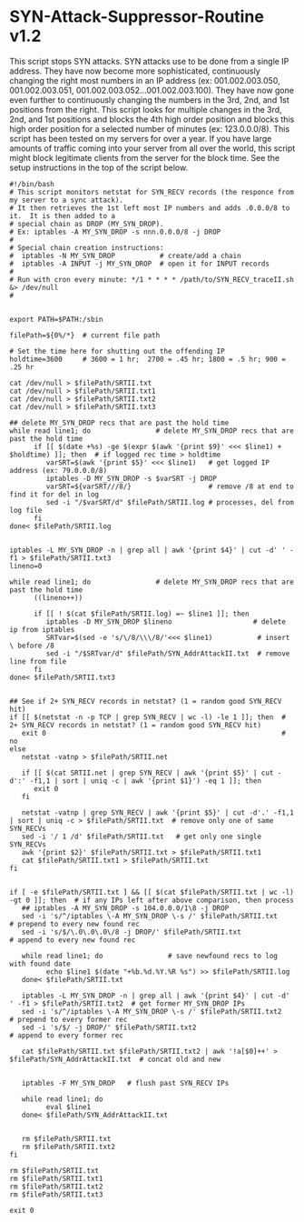 # SYN-Attack-Suppressor-Routine v1.2

This script stops SYN attacks.   SYN attacks use to be done from a single IP address.  They have now become more sophisticated, continuously changing the right most numbers in an IP address (ex: 001.002.003.050, 001.002.003.051, 001.002.003.052...001.002.003.100).  They have now gone even further to continuously changing the numbers in the 3rd, 2nd, and 1st positions from the right.  This script looks for multiple changes in the 3rd, 2nd, and 1st positions and blocks the 4th high order position and blocks this high order position for a selected number of minutes (ex: 123.0.0.0/8).  This script has been tested on my servers for over a year.  If you have large amounts of traffic coming into your server from all over the world, this script might block legitimate clients from the server for the block time.  See the setup instructions in the top of the script below.  

```
#!/bin/bash
# This script monitors netstat for SYN_RECV records (the responce from my server to a sync attack).
# It then retrieves the 1st left most IP numbers and adds .0.0.0/8 to it.  It is then added to a
# special chain as DROP (MY_SYN_DROP).
# Ex: iptables -A MY_SYN_DROP -s nnn.0.0.0/8 -j DROP
#
# Special chain creation instructions:
#  iptables -N MY_SYN_DROP           # create/add a chain
#  iptables -A INPUT -j MY_SYN_DROP  # open it for INPUT records
#
# Run with cron every minute: */1 * * * * /path/to/SYN_RECV_traceII.sh &> /dev/null
#


export PATH=$PATH:/sbin

filePath=${0%/*}  # current file path

# Set the time here for shutting out the offending IP
holdtime=3600     # 3600 = 1 hr;  2700 = .45 hr; 1800 = .5 hr; 900 = .25 hr

cat /dev/null > $filePath/SRTII.txt
cat /dev/null > $filePath/SRTII.txt1
cat /dev/null > $filePath/SRTII.txt2
cat /dev/null > $filePath/SRTII.txt3

## delete MY_SYN_DROP recs that are past the hold time
while read line1; do                # delete MY_SYN_DROP recs that are past the hold time
      if [[ $(date +%s) -ge $(expr $(awk '{print $9}' <<< $line1) + $holdtime) ]]; then  # if logged rec time > holdtime
         varSRT=$(awk '{print $5}' <<< $line1)   # get logged IP address (ex: 79.0.0.0/8)
         iptables -D MY_SYN_DROP -s $varSRT -j DROP
         varSRT=${varSRT///8/}                   # remove /8 at end to find it for del in log
         sed -i "/$varSRT/d" $filePath/SRTII.log # processes, del from log file
      fi
done< $filePath/SRTII.log


iptables -L MY_SYN_DROP -n | grep all | awk '{print $4}' | cut -d' ' -f1 > $filePath/SRTII.txt3
lineno=0

while read line1; do                # delete MY_SYN_DROP recs that are past the hold time
      ((lineno++))

      if [[ ! $(cat $filePath/SRTII.log) =~ $line1 ]]; then
         iptables -D MY_SYN_DROP $lineno                    # delete ip from iptables
         SRTvar=$(sed -e 's/\/8/\\\/8/'<<< $line1)           # insert \ before /8
         sed -i "/$SRTvar/d" $filePath/SYN_AddrAttackII.txt  # remove line from file
      fi
done< $filePath/SRTII.txt3


## See if 2+ SYN_RECV records in netstat? (1 = random good SYN_RECV hit)
if [[ $(netstat -n -p TCP | grep SYN_RECV | wc -l) -le 1 ]]; then  # 2+ SYN_RECV records in netstat? (1 = random good SYN_RECV hit)
   exit 0                                                          # no
else
   netstat -vatnp > $filePath/SRTII.net

   if [[ $(cat SRTII.net | grep SYN_RECV | awk '{print $5}' | cut -d':' -f1,1 | sort | uniq -c | awk '{print $1}') -eq 1 ]]; then
      exit 0
   fi

   netstat -vatnp | grep SYN_RECV | awk '{print $5}' | cut -d'.' -f1,1 | sort | uniq -c > $filePath/SRTII.txt  # remove only one of same SYN_RECVs
   sed -i '/ 1 /d' $filePath/SRTII.txt   # get only one single SYN_RECVs
   awk '{print $2}' $filePath/SRTII.txt > $filePath/SRTII.txt1
   cat $filePath/SRTII.txt1 > $filePath/SRTII.txt
fi


if [ -e $filePath/SRTII.txt ] && [[ $(cat $filePath/SRTII.txt | wc -l) -gt 0 ]]; then  # if any IPs left after above comparison, then process
   ## iptables -A MY_SYN_DROP -s 104.0.0.0/1\8 -j DROP
   sed -i 's/^/iptables \-A MY_SYN_DROP \-s /' $filePath/SRTII.txt    # prepend to every new found rec
   sed -i 's/$/\.0\.0\.0\/8 -j DROP/' $filePath/SRTII.txt             # append to every new found rec

   while read line1; do                # save newfound recs to log with found date
         echo $line1 $(date "+%b.%d.%Y.%R %s") >> $filePath/SRTII.log
   done< $filePath/SRTII.txt

   iptables -L MY_SYN_DROP -n | grep all | awk '{print $4}' | cut -d' ' -f1 > $filePath/SRTII.txt2  # get former MY_SYN_DROP IPs
   sed -i 's/^/iptables \-A MY_SYN_DROP \-s /' $filePath/SRTII.txt2                                 # prepend to every former rec
   sed -i 's/$/ -j DROP/' $filePath/SRTII.txt2                                                      # append to every former rec

   cat $filePath/SRTII.txt $filePath/SRTII.txt2 | awk '!a[$0]++' > $filePath/SYN_AddrAttackII.txt  # concat old and new


   iptables -F MY_SYN_DROP   # flush past SYN_RECV IPs

   while read line1; do
         eval $line1
   done< $filePath/SYN_AddrAttackII.txt


   rm $filePath/SRTII.txt
   rm $filePath/SRTII.txt2
fi

rm $filePath/SRTII.txt
rm $filePath/SRTII.txt1
rm $filePath/SRTII.txt2
rm $filePath/SRTII.txt3

exit 0
```

